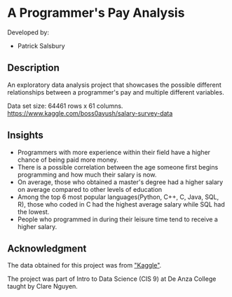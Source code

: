 # A Programmer's Pay Analysis
Developed by:
- Patrick Salsbury

## Description
An exploratory data analysis project that showcases the possible different relationships between a programmer's pay and multiple 
different variables.

Data set size: 64461 rows x 61 columns.
https://www.kaggle.com/boss0ayush/salary-survey-data

## Insights
- Programmers with more experience within their field have a higher chance of being paid more money.
- There is a possible correlation between the age someone first begins programming and how much their salary is now.
- On average, those who obtained a master's degree had a higher salary on average compared to other levels of education
- Among the top 6 most popular languages(Python, C++, C, Java, SQL, R), those who coded in C had the highest average salary while SQL had the lowest.
- People who programmed in during their leisure time tend to receive a higher salary.

## Acknowledgment
The data obtained for this project was from ["Kaggle"](https://www.kaggle.com/boss0ayush/salary-survey-data).

The project was part of Intro to Data Science (CIS 9) at De Anza College taught by Clare Nguyen.
